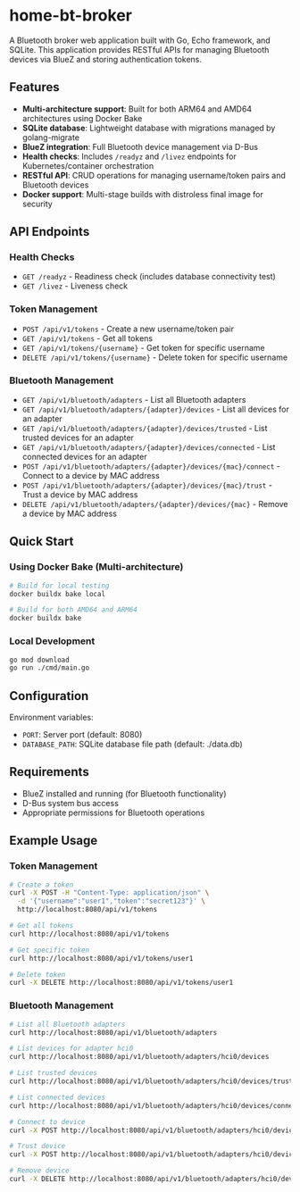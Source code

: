 # home-bt-broker

A Bluetooth broker web application built with Go, Echo framework, and SQLite. This application provides RESTful APIs for managing Bluetooth devices via BlueZ and storing authentication tokens.

## Features

- **Multi-architecture support**: Built for both ARM64 and AMD64 architectures using Docker Bake
- **SQLite database**: Lightweight database with migrations managed by golang-migrate
- **BlueZ integration**: Full Bluetooth device management via D-Bus
- **Health checks**: Includes `/readyz` and `/livez` endpoints for Kubernetes/container orchestration
- **RESTful API**: CRUD operations for managing username/token pairs and Bluetooth devices
- **Docker support**: Multi-stage builds with distroless final image for security

## API Endpoints

### Health Checks
- `GET /readyz` - Readiness check (includes database connectivity test)
- `GET /livez` - Liveness check

### Token Management
- `POST /api/v1/tokens` - Create a new username/token pair
- `GET /api/v1/tokens` - Get all tokens
- `GET /api/v1/tokens/{username}` - Get token for specific username
- `DELETE /api/v1/tokens/{username}` - Delete token for specific username

### Bluetooth Management
- `GET /api/v1/bluetooth/adapters` - List all Bluetooth adapters
- `GET /api/v1/bluetooth/adapters/{adapter}/devices` - List all devices for an adapter
- `GET /api/v1/bluetooth/adapters/{adapter}/devices/trusted` - List trusted devices for an adapter
- `GET /api/v1/bluetooth/adapters/{adapter}/devices/connected` - List connected devices for an adapter
- `POST /api/v1/bluetooth/adapters/{adapter}/devices/{mac}/connect` - Connect to a device by MAC address
- `POST /api/v1/bluetooth/adapters/{adapter}/devices/{mac}/trust` - Trust a device by MAC address
- `DELETE /api/v1/bluetooth/adapters/{adapter}/devices/{mac}` - Remove a device by MAC address

## Quick Start

### Using Docker Bake (Multi-architecture)
```bash
# Build for local testing
docker buildx bake local

# Build for both AMD64 and ARM64
docker buildx bake
```

### Local Development
```bash
go mod download
go run ./cmd/main.go
```

## Configuration

Environment variables:
- `PORT`: Server port (default: 8080)
- `DATABASE_PATH`: SQLite database file path (default: ./data.db)

## Requirements

- BlueZ installed and running (for Bluetooth functionality)
- D-Bus system bus access
- Appropriate permissions for Bluetooth operations

## Example Usage

### Token Management
```bash
# Create a token
curl -X POST -H "Content-Type: application/json" \
  -d '{"username":"user1","token":"secret123"}' \
  http://localhost:8080/api/v1/tokens

# Get all tokens
curl http://localhost:8080/api/v1/tokens

# Get specific token
curl http://localhost:8080/api/v1/tokens/user1

# Delete token
curl -X DELETE http://localhost:8080/api/v1/tokens/user1
```

### Bluetooth Management
```bash
# List all Bluetooth adapters
curl http://localhost:8080/api/v1/bluetooth/adapters

# List devices for adapter hci0
curl http://localhost:8080/api/v1/bluetooth/adapters/hci0/devices

# List trusted devices
curl http://localhost:8080/api/v1/bluetooth/adapters/hci0/devices/trusted

# List connected devices
curl http://localhost:8080/api/v1/bluetooth/adapters/hci0/devices/connected

# Connect to device
curl -X POST http://localhost:8080/api/v1/bluetooth/adapters/hci0/devices/AA:BB:CC:DD:EE:FF/connect

# Trust device
curl -X POST http://localhost:8080/api/v1/bluetooth/adapters/hci0/devices/AA:BB:CC:DD:EE:FF/trust

# Remove device
curl -X DELETE http://localhost:8080/api/v1/bluetooth/adapters/hci0/devices/AA:BB:CC:DD:EE:FF
```
